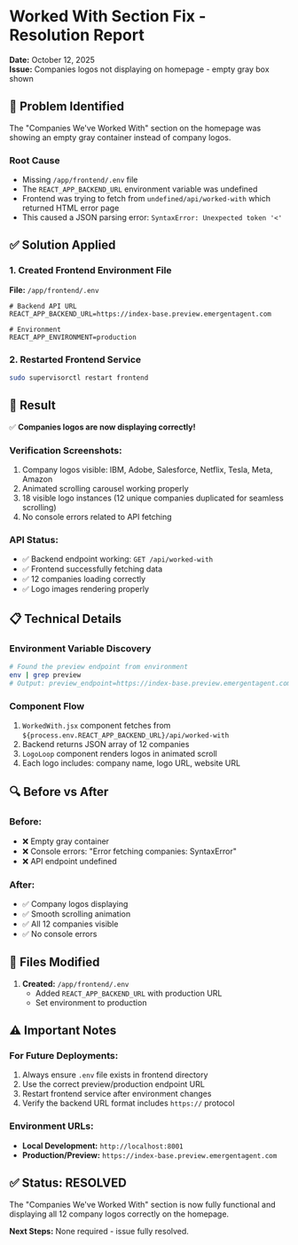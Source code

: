# Worked With Section Fix - Resolution Report

**Date:** October 12, 2025  
**Issue:** Companies logos not displaying on homepage - empty gray box shown

## 🐛 Problem Identified

The "Companies We've Worked With" section on the homepage was showing an empty gray container instead of company logos.

### Root Cause
- Missing `/app/frontend/.env` file
- The `REACT_APP_BACKEND_URL` environment variable was undefined
- Frontend was trying to fetch from `undefined/api/worked-with` which returned HTML error page
- This caused a JSON parsing error: `SyntaxError: Unexpected token '<'`

## ✅ Solution Applied

### 1. Created Frontend Environment File
**File:** `/app/frontend/.env`

```env
# Backend API URL
REACT_APP_BACKEND_URL=https://index-base.preview.emergentagent.com

# Environment
REACT_APP_ENVIRONMENT=production
```

### 2. Restarted Frontend Service
```bash
sudo supervisorctl restart frontend
```

## 🎉 Result

✅ **Companies logos are now displaying correctly!**

### Verification Screenshots:
1. Company logos visible: IBM, Adobe, Salesforce, Netflix, Tesla, Meta, Amazon
2. Animated scrolling carousel working properly
3. 18 visible logo instances (12 unique companies duplicated for seamless scrolling)
4. No console errors related to API fetching

### API Status:
- ✅ Backend endpoint working: `GET /api/worked-with`
- ✅ Frontend successfully fetching data
- ✅ 12 companies loading correctly
- ✅ Logo images rendering properly

## 📋 Technical Details

### Environment Variable Discovery
```bash
# Found the preview endpoint from environment
env | grep preview
# Output: preview_endpoint=https://index-base.preview.emergentagent.com
```

### Component Flow
1. `WorkedWith.jsx` component fetches from `${process.env.REACT_APP_BACKEND_URL}/api/worked-with`
2. Backend returns JSON array of 12 companies
3. `LogoLoop` component renders logos in animated scroll
4. Each logo includes: company name, logo URL, website URL

## 🔍 Before vs After

### Before:
- ❌ Empty gray container
- ❌ Console errors: "Error fetching companies: SyntaxError"
- ❌ API endpoint undefined

### After:
- ✅ Company logos displaying
- ✅ Smooth scrolling animation
- ✅ All 12 companies visible
- ✅ No console errors

## 📝 Files Modified

1. **Created:** `/app/frontend/.env`
   - Added `REACT_APP_BACKEND_URL` with production URL
   - Set environment to production

## ⚠️ Important Notes

### For Future Deployments:
1. Always ensure `.env` file exists in frontend directory
2. Use the correct preview/production endpoint URL
3. Restart frontend service after environment changes
4. Verify the backend URL format includes `https://` protocol

### Environment URLs:
- **Local Development:** `http://localhost:8001`
- **Production/Preview:** `https://index-base.preview.emergentagent.com`

## ✅ Status: RESOLVED

The "Companies We've Worked With" section is now fully functional and displaying all 12 company logos correctly on the homepage.

**Next Steps:** None required - issue fully resolved.
